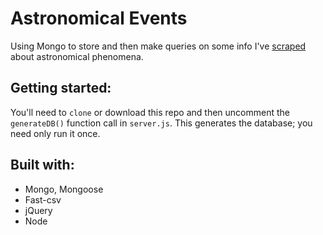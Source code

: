 # Astronomical Events
Using Mongo to store and then make queries on some info I've [scraped](http://www.seasky.org/astronomy/astronomy-calendar-current.html) about astronomical phenomena.

## Getting started:
You'll need to `clone` or download this repo and then uncomment the `generateDB()` function call in `server.js`. This generates the database; you need only run it once.

## Built with:
- Mongo, Mongoose
- Fast-csv
- jQuery
- Node
